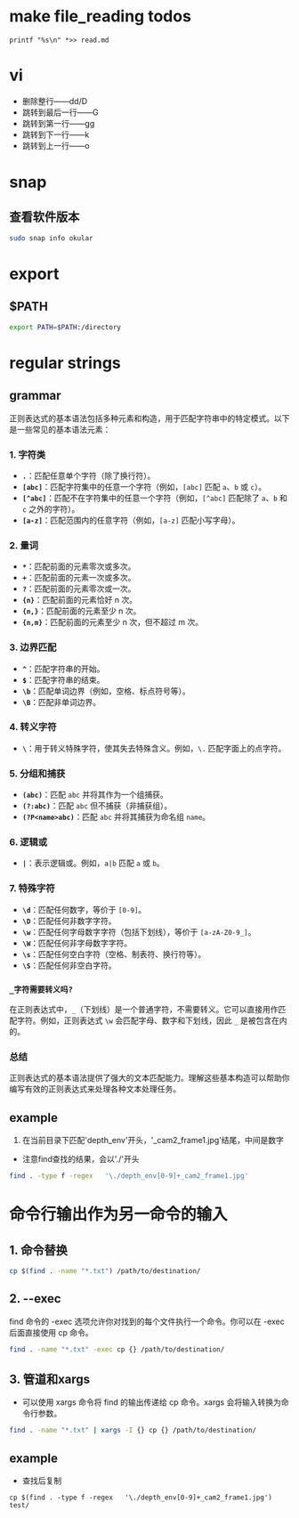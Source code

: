 # make file_reading todos
```
printf "%s\n" *>> read.md
```

# vi
* 删除整行——dd/D
* 跳转到最后一行——G
* 跳转到第一行——gg
* 跳转到下一行——k
* 跳转到上一行——o


# snap

## 查看软件版本
```sh
sudo snap info okular
```

# export
## $PATH
```sh
export PATH=$PATH:/directory
```


# regular strings
## grammar
正则表达式的基本语法包括多种元素和构造，用于匹配字符串中的特定模式。以下是一些常见的基本语法元素：

### 1. 字符类

- **`.`**：匹配任意单个字符（除了换行符）。
- **`[abc]`**：匹配字符集中的任意一个字符（例如，`[abc]` 匹配 `a`、`b` 或 `c`）。
- **`[^abc]`**：匹配不在字符集中的任意一个字符（例如，`[^abc]` 匹配除了 `a`、`b` 和 `c` 之外的字符）。
- **`[a-z]`**：匹配范围内的任意字符（例如，`[a-z]` 匹配小写字母）。

### 2. 量词

- **`*`**：匹配前面的元素零次或多次。
- **`+`**：匹配前面的元素一次或多次。
- **`?`**：匹配前面的元素零次或一次。
- **`{n}`**：匹配前面的元素恰好 n 次。
- **`{n,}`**：匹配前面的元素至少 n 次。
- **`{n,m}`**：匹配前面的元素至少 n 次，但不超过 m 次。

### 3. 边界匹配

- **`^`**：匹配字符串的开始。
- **`$`**：匹配字符串的结束。
- **`\b`**：匹配单词边界（例如，空格、标点符号等）。
- **`\B`**：匹配非单词边界。

### 4. 转义字符

- **`\`**：用于转义特殊字符，使其失去特殊含义。例如，`\.` 匹配字面上的点字符。

### 5. 分组和捕获

- **`(abc)`**：匹配 `abc` 并将其作为一个组捕获。
- **`(?:abc)`**：匹配 `abc` 但不捕获（非捕获组）。
- **`(?P<name>abc)`**：匹配 `abc` 并将其捕获为命名组 `name`。

### 6. 逻辑或

- **`|`**：表示逻辑或。例如，`a|b` 匹配 `a` 或 `b`。

### 7. 特殊字符

- **`\d`**：匹配任何数字，等价于 `[0-9]`。
- **`\D`**：匹配任何非数字字符。
- **`\w`**：匹配任何字母数字字符（包括下划线），等价于 `[a-zA-Z0-9_]`。
- **`\W`**：匹配任何非字母数字字符。
- **`\s`**：匹配任何空白字符（空格、制表符、换行符等）。
- **`\S`**：匹配任何非空白字符。

### `_字符需要转义吗?`

在正则表达式中，`_`（下划线）是一个普通字符，不需要转义。它可以直接用作匹配字符。例如，正则表达式 `\w` 会匹配字母、数字和下划线，因此 `_` 是被包含在内的。

### 总结

正则表达式的基本语法提供了强大的文本匹配能力。理解这些基本构造可以帮助你编写有效的正则表达式来处理各种文本处理任务。

## example
1. 在当前目录下匹配'depth_env'开头，'_cam2_frame1.jpg'结尾，中间是数字
 * 注意find查找的结果，会以'./'开头
```bash
find . -type f -regex   '\./depth_env[0-9]+_cam2_frame1.jpg'
```


# 命令行输出作为另一命令的输入

## 1. 命令替换
```bash
cp $(find . -name "*.txt") /path/to/destination/
```

## 2. --exec
find 命令的 -exec 选项允许你对找到的每个文件执行一个命令。你可以在 -exec 后面直接使用 cp 命令。
```bash
find . -name "*.txt" -exec cp {} /path/to/destination/ 
```


## 3. 管道和xargs
* 可以使用 xargs 命令将 find 的输出传递给 cp 命令。xargs 会将输入转换为命令行参数。

```bash
find . -name "*.txt" | xargs -I {} cp {} /path/to/destination/
```

## example
* 查找后复制
```
cp $(find . -type f -regex   '\./depth_env[0-9]+_cam2_frame1.jpg')  test/
```






























